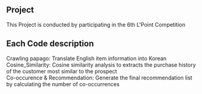 ## Project
This Project is conducted by participating in the 6th L'Point Competition

## Each Code description
Crawling papago: Translate English item information into Korean  
Cosine_Similarity: Cosine similarity analysis to extracts the purchase history of the customer most similar to the prospect  
Co-occurence & Recommendation: Generate the final recommendation list by calculating the number of co-occurrences
